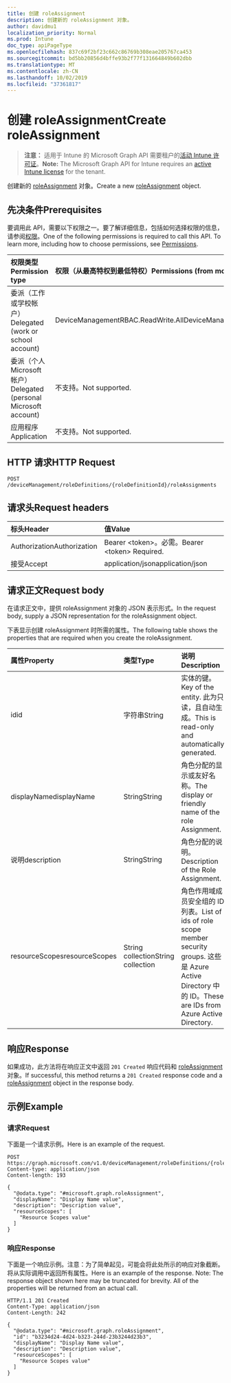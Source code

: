 ```yaml
---
title: 创建 roleAssignment
description: 创建新的 roleAssignment 对象。
author: davidmu1
localization_priority: Normal
ms.prod: Intune
doc_type: apiPageType
ms.openlocfilehash: 837c69f2bf23c662c86769b308eae205767ca453
ms.sourcegitcommit: bd5bb20856d4bffe93b2f77f131664849b602dbb
ms.translationtype: MT
ms.contentlocale: zh-CN
ms.lasthandoff: 10/02/2019
ms.locfileid: "37361817"
---
```

# <a name="create-roleassignment"></a><span data-ttu-id="921ca-103">创建 roleAssignment</span><span class="sxs-lookup"><span data-stu-id="921ca-103">Create roleAssignment</span></span>

> <span data-ttu-id="921ca-104">**注意：** 适用于 Intune 的 Microsoft Graph API 需要租户的[活动 Intune 许可证](https://go.microsoft.com/fwlink/?linkid=839381)。</span><span class="sxs-lookup"><span data-stu-id="921ca-104">**Note:** The Microsoft Graph API for Intune requires an [active Intune license](https://go.microsoft.com/fwlink/?linkid=839381) for the tenant.</span></span>

<span data-ttu-id="921ca-105">创建新的 [roleAssignment](../resources/intune-rbac-roleassignment.md) 对象。</span><span class="sxs-lookup"><span data-stu-id="921ca-105">Create a new [roleAssignment](../resources/intune-rbac-roleassignment.md) object.</span></span>

## <a name="prerequisites"></a><span data-ttu-id="921ca-106">先决条件</span><span class="sxs-lookup"><span data-stu-id="921ca-106">Prerequisites</span></span>
<span data-ttu-id="921ca-p101">要调用此 API，需要以下权限之一。要了解详细信息，包括如何选择权限的信息，请参阅[权限](/graph/permissions-reference)。</span><span class="sxs-lookup"><span data-stu-id="921ca-p101">One of the following permissions is required to call this API. To learn more, including how to choose permissions, see [Permissions](/graph/permissions-reference).</span></span>

|<span data-ttu-id="921ca-109">权限类型</span><span class="sxs-lookup"><span data-stu-id="921ca-109">Permission type</span></span>|<span data-ttu-id="921ca-110">权限（从最高特权到最低特权）</span><span class="sxs-lookup"><span data-stu-id="921ca-110">Permissions (from most to least privileged)</span></span>|
|:---|:---|
|<span data-ttu-id="921ca-111">委派（工作或学校帐户）</span><span class="sxs-lookup"><span data-stu-id="921ca-111">Delegated (work or school account)</span></span>|<span data-ttu-id="921ca-112">DeviceManagementRBAC.ReadWrite.All</span><span class="sxs-lookup"><span data-stu-id="921ca-112">DeviceManagementRBAC.ReadWrite.All</span></span>|
|<span data-ttu-id="921ca-113">委派（个人 Microsoft 帐户）</span><span class="sxs-lookup"><span data-stu-id="921ca-113">Delegated (personal Microsoft account)</span></span>|<span data-ttu-id="921ca-114">不支持。</span><span class="sxs-lookup"><span data-stu-id="921ca-114">Not supported.</span></span>|
|<span data-ttu-id="921ca-115">应用程序</span><span class="sxs-lookup"><span data-stu-id="921ca-115">Application</span></span>|<span data-ttu-id="921ca-116">不支持。</span><span class="sxs-lookup"><span data-stu-id="921ca-116">Not supported.</span></span>|

## <a name="http-request"></a><span data-ttu-id="921ca-117">HTTP 请求</span><span class="sxs-lookup"><span data-stu-id="921ca-117">HTTP Request</span></span>
<!-- {
  "blockType": "ignored"
}
-->
``` http
POST /deviceManagement/roleDefinitions/{roleDefinitionId}/roleAssignments
```

## <a name="request-headers"></a><span data-ttu-id="921ca-118">请求头</span><span class="sxs-lookup"><span data-stu-id="921ca-118">Request headers</span></span>
|<span data-ttu-id="921ca-119">标头</span><span class="sxs-lookup"><span data-stu-id="921ca-119">Header</span></span>|<span data-ttu-id="921ca-120">值</span><span class="sxs-lookup"><span data-stu-id="921ca-120">Value</span></span>|
|:---|:---|
|<span data-ttu-id="921ca-121">Authorization</span><span class="sxs-lookup"><span data-stu-id="921ca-121">Authorization</span></span>|<span data-ttu-id="921ca-122">Bearer &lt;token&gt;。必需。</span><span class="sxs-lookup"><span data-stu-id="921ca-122">Bearer &lt;token&gt; Required.</span></span>|
|<span data-ttu-id="921ca-123">接受</span><span class="sxs-lookup"><span data-stu-id="921ca-123">Accept</span></span>|<span data-ttu-id="921ca-124">application/json</span><span class="sxs-lookup"><span data-stu-id="921ca-124">application/json</span></span>|

## <a name="request-body"></a><span data-ttu-id="921ca-125">请求正文</span><span class="sxs-lookup"><span data-stu-id="921ca-125">Request body</span></span>
<span data-ttu-id="921ca-126">在请求正文中，提供 roleAssignment 对象的 JSON 表示形式。</span><span class="sxs-lookup"><span data-stu-id="921ca-126">In the request body, supply a JSON representation for the roleAssignment object.</span></span>

<span data-ttu-id="921ca-127">下表显示创建 roleAssignment 时所需的属性。</span><span class="sxs-lookup"><span data-stu-id="921ca-127">The following table shows the properties that are required when you create the roleAssignment.</span></span>

|<span data-ttu-id="921ca-128">属性</span><span class="sxs-lookup"><span data-stu-id="921ca-128">Property</span></span>|<span data-ttu-id="921ca-129">类型</span><span class="sxs-lookup"><span data-stu-id="921ca-129">Type</span></span>|<span data-ttu-id="921ca-130">说明</span><span class="sxs-lookup"><span data-stu-id="921ca-130">Description</span></span>|
|:---|:---|:---|
|<span data-ttu-id="921ca-131">id</span><span class="sxs-lookup"><span data-stu-id="921ca-131">id</span></span>|<span data-ttu-id="921ca-132">字符串</span><span class="sxs-lookup"><span data-stu-id="921ca-132">String</span></span>|<span data-ttu-id="921ca-133">实体的键。</span><span class="sxs-lookup"><span data-stu-id="921ca-133">Key of the entity.</span></span> <span data-ttu-id="921ca-134">此为只读，且自动生成。</span><span class="sxs-lookup"><span data-stu-id="921ca-134">This is read-only and automatically generated.</span></span>|
|<span data-ttu-id="921ca-135">displayName</span><span class="sxs-lookup"><span data-stu-id="921ca-135">displayName</span></span>|<span data-ttu-id="921ca-136">String</span><span class="sxs-lookup"><span data-stu-id="921ca-136">String</span></span>|<span data-ttu-id="921ca-137">角色分配的显示或友好名称。</span><span class="sxs-lookup"><span data-stu-id="921ca-137">The display or friendly name of the role Assignment.</span></span>|
|<span data-ttu-id="921ca-138">说明</span><span class="sxs-lookup"><span data-stu-id="921ca-138">description</span></span>|<span data-ttu-id="921ca-139">String</span><span class="sxs-lookup"><span data-stu-id="921ca-139">String</span></span>|<span data-ttu-id="921ca-140">角色分配的说明。</span><span class="sxs-lookup"><span data-stu-id="921ca-140">Description of the Role Assignment.</span></span>|
|<span data-ttu-id="921ca-141">resourceScopes</span><span class="sxs-lookup"><span data-stu-id="921ca-141">resourceScopes</span></span>|<span data-ttu-id="921ca-142">String collection</span><span class="sxs-lookup"><span data-stu-id="921ca-142">String collection</span></span>|<span data-ttu-id="921ca-143">角色作用域成员安全组的 ID 列表。</span><span class="sxs-lookup"><span data-stu-id="921ca-143">List of ids of role scope member security groups.</span></span>  <span data-ttu-id="921ca-144">这些是 Azure Active Directory 中的 ID。</span><span class="sxs-lookup"><span data-stu-id="921ca-144">These are IDs from Azure Active Directory.</span></span>|



## <a name="response"></a><span data-ttu-id="921ca-145">响应</span><span class="sxs-lookup"><span data-stu-id="921ca-145">Response</span></span>
<span data-ttu-id="921ca-146">如果成功，此方法将在响应正文中返回 `201 Created` 响应代码和 [roleAssignment](../resources/intune-rbac-roleassignment.md) 对象。</span><span class="sxs-lookup"><span data-stu-id="921ca-146">If successful, this method returns a `201 Created` response code and a [roleAssignment](../resources/intune-rbac-roleassignment.md) object in the response body.</span></span>

## <a name="example"></a><span data-ttu-id="921ca-147">示例</span><span class="sxs-lookup"><span data-stu-id="921ca-147">Example</span></span>

### <a name="request"></a><span data-ttu-id="921ca-148">请求</span><span class="sxs-lookup"><span data-stu-id="921ca-148">Request</span></span>
<span data-ttu-id="921ca-149">下面是一个请求示例。</span><span class="sxs-lookup"><span data-stu-id="921ca-149">Here is an example of the request.</span></span>
``` http
POST https://graph.microsoft.com/v1.0/deviceManagement/roleDefinitions/{roleDefinitionId}/roleAssignments
Content-type: application/json
Content-length: 193

{
  "@odata.type": "#microsoft.graph.roleAssignment",
  "displayName": "Display Name value",
  "description": "Description value",
  "resourceScopes": [
    "Resource Scopes value"
  ]
}
```

### <a name="response"></a><span data-ttu-id="921ca-150">响应</span><span class="sxs-lookup"><span data-stu-id="921ca-150">Response</span></span>
<span data-ttu-id="921ca-p104">下面是一个响应示例。注意：为了简单起见，可能会将此处所示的响应对象截断。将从实际调用中返回所有属性。</span><span class="sxs-lookup"><span data-stu-id="921ca-p104">Here is an example of the response. Note: The response object shown here may be truncated for brevity. All of the properties will be returned from an actual call.</span></span>
``` http
HTTP/1.1 201 Created
Content-Type: application/json
Content-Length: 242

{
  "@odata.type": "#microsoft.graph.roleAssignment",
  "id": "b3234d24-4d24-b323-244d-23b3244d23b3",
  "displayName": "Display Name value",
  "description": "Description value",
  "resourceScopes": [
    "Resource Scopes value"
  ]
}
```




